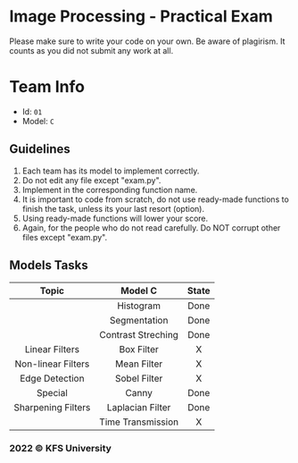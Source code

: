 # Image Processing - Practical Exam

Please make sure to write your code on your own. Be aware of plagirism. It counts as you did not submit any work at all.

# Team Info
- Id: `01`
- Model: `C`

## Guidelines
1. Each team has its model to implement correctly.
2. Do not edit any file except "exam.py".
3. Implement in the corresponding function name.
4. It is important to code from scratch, do not use ready-made functions to finish the task, unless its your last resort (option).
5. Using ready-made functions will lower your score.
6. Again, for the people who do not read carefully. Do NOT corrupt other files except "exam.py". 

## Models Tasks
| Topic | Model C | State |
| :---: | :---: | :---: |
|  |  Histogram | Done |
|  | Segmentation |  Done | 
|  | Contrast Streching | Done |
| Linear Filters | Box Filter | X |
| Non-linear Filters | Mean Filter | X |
| Edge Detection | Sobel Filter | X |
| Special | Canny | Done |
| Sharpening Filters | Laplacian Filter | Done |
|  | Time Transmission | X |

### 2022 © KFS University
